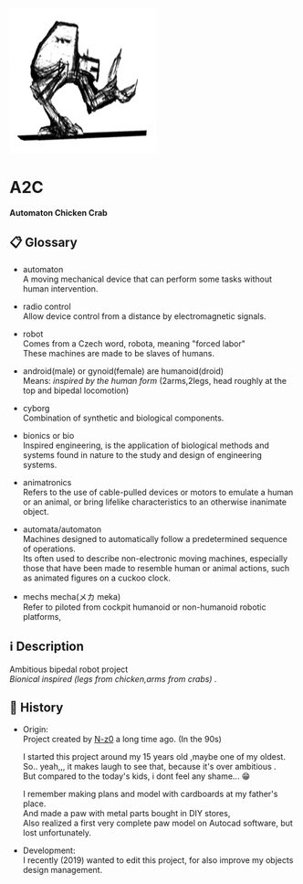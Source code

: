 ![Logo icon](contents/logo/logo.png "ARC logo")
# A2C
**Automaton Chicken Crab**

## 📋 Glossary
 - automaton  
	A moving mechanical device that can perform some tasks without human intervention.
 - radio control  
	Allow device control from a distance by electromagnetic signals.


 - robot  
	Comes from a Czech word, robota, meaning "forced labor"  
	These machines are made to be slaves of humans.
 - android(male) or gynoid(female) are humanoid(droid)  
	Means: *inspired by the human form* (2arms,2legs, head roughly at the top and bipedal locomotion)
 - cyborg  
	Combination of synthetic and biological components.
 - bionics or bio  
	Inspired engineering, is the application of biological methods and systems found in nature to the study and design of engineering systems.
 - animatronics  
	Refers to the use of cable-pulled devices or motors to emulate a human or an animal, or bring lifelike characteristics to an otherwise inanimate object.
 - automata/automaton  
	Machines designed to automatically follow a predetermined sequence of operations.  
	Its often used to describe non-electronic moving machines, especially those that have been made to resemble human or animal actions, such as animated figures on a cuckoo clock. 
 - mechs mecha(メカ meka)  
	Refer to piloted from cockpit humanoid or non-humanoid robotic platforms,

## ℹ️ Description
Ambitious bipedal robot project  
*Bionical inspired (legs from chicken,arms from crabs) .*

## 📜 History
 - Origin:  
	Project created by [N-z0](https://github.com/N-z0) a long time ago. (In the 90s)
	
	I started this project around my 15 years old ,maybe one of my oldest.  
	So.. yeah,,,  it makes laugh to see that, because it's over ambitious .  
	But  compared to the today's kids,  i dont feel any shame... 😁
	
	I remember making plans and model with cardboards at my father's place.  
	And made a paw with metal parts bought in DIY stores,  
	Also realized a first very complete paw model on Autocad software, but lost unfortunately.
	
 - Development:  
	I recently (2019) wanted to edit this project,
	for also improve my objects design management.

